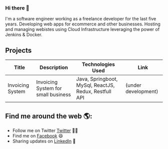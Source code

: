 ### Hi there 👋

I'm a software engineer working as a freelance developer for the last five  years. Developing web apps for ecommerce and other businesses. Hosting and managing webistes using Cloud Infrastructure leveraging the power of Jenkins & Docker.

<!-- ![](https://github.com/imajs7/imajs7/blob/main/my-git-cover.png) -->

## Projects

| Title | Description | Technologies Used | Link |
| ------ | ----------- | ----------------- | ----- |
| Invoicing System   | Invoicing System for small business | Java, Springboot, MySql, ReactJS, Redux, Restfull API | (under development) |

## Find me around the web 🌎: 


- Follow me on Twitter <a href="https://www.twitter.com/imajs7">Twitter</a> ✍🏾
- Find me on <a href="https://facebook.com/imajs7">Facebook</a> 😄
- Sharing updates on <a href="https://www.linkedin.com/in/imajs7/">LinkedIn</a> 💼


<!--
**imajs7/imajs7** is a ✨ _special_ ✨ repository because its `README.md` (this file) appears on your GitHub profile.

Here are some ideas to get you started:

- 🔭 I’m currently working on ...
- 🌱 I’m currently learning ...
- 👯 I’m looking to collaborate on ...
- 🤔 I’m looking for help with ...
- 💬 Ask me about ...
- 📫 How to reach me: ...
- 😄 Pronouns: ...
- ⚡ Fun fact: ...
-->
